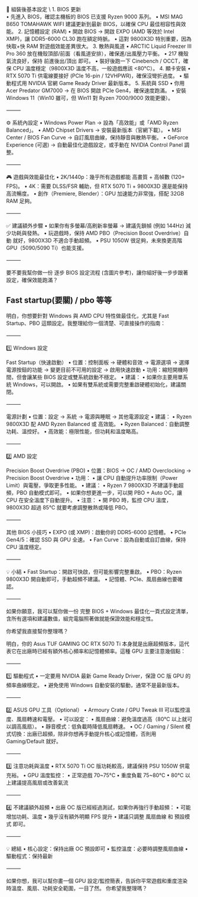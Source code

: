 🔧 組裝後基本設定 \ 
	1.	BIOS 更新 \
	•	先進入 BIOS，確認主機板的 BIOS 已支援 Ryzen 9000 系列。
	•	MSI MAG B650 TOMAHAWK WIFI 建議更新到最新 BIOS，以確保 CPU 最佳相容性與效能。
	2.	記憶體設定 (RAM)
	•	開啟 BIOS → 開啟 EXPO (AMD 等效於 Intel XMP)，讓 DDR5-6000 CL30 跑在額定時脈。
	•	這對 9800X3D 特別重要，因為快取+快 RAM 對遊戲效能差異很大。
	3.	散熱與風道
	•	ARCTIC Liquid Freezer III Pro 360 放在機殼頂部/前面（看風道安排），確保進/出風壓力平衡。
	•	217 機殼氣流良好，保持 前進後出/頂出 即可。
	•	裝好後跑一下 Cinebench / OCCT，確保 CPU 溫度穩定（9800X3D 溫度不高，一般遊戲應該 <80°C）。
	4.	顯卡安裝
	•	RTX 5070 Ti 供電線要接好 (PCIe 16-pin / 12VHPWR)，確保沒彎折過度。
	•	驅動程式用 NVIDIA 官網 Game Ready Driver 最新版本。
	5.	系統與 SSD
	•	你用 Acer Predator GM7000 → 在 BIOS 開啟 PCIe Gen4，確保速度跑滿。
	•	安裝 Windows 11（Win10 雖可，但 Win11 對 Ryzen 7000/9000 效能更優）。

⸻

⚙️ 系統內設定
	•	Windows Power Plan → 設為「高效能」或「AMD Ryzen Balanced」。
	•	AMD Chipset Drivers → 安裝最新版本（官網下載）。
	•	MSI Center / BIOS Fan Curve → 自訂風扇曲線，保持靜音與散熱平衡。
	•	GeForce Experience (可選) → 自動最佳化遊戲設定，或手動在 NVIDIA Control Panel 調整。

⸻

🎮 遊戲與效能最佳化
	•	2K/1440p：幾乎所有遊戲都能 高畫質 + 高幀數 (120+ FPS)。
	•	4K：需要 DLSS/FSR 輔助，但 RTX 5070 Ti + 9800X3D 還是能保持高流暢度。
	•	創作（Premiere, Blender）：GPU 加速能力非常強，搭配 32GB RAM 足夠。

⸻

✅ 建議額外步驟
	•	如果你有多螢幕/高刷新率螢幕 → 建議先鎖幀 (例如 144Hz) 減少功耗與發熱。
	•	玩遊戲時，保持 AMD PBO（Precision Boost Overdrive）自動 就好，9800X3D 不適合手動超頻。
	•	PSU 1050W 很足夠，未來換更高階 GPU（5090/5090 Ti）也能支援。

⸻

要不要我幫你做一份 逐步 BIOS 設定流程 (含圖片參考)，讓你組好後一步步跟著設定，確保效能跑滿？


## Fast startup(要關) / pbo 等等
明白，你想要針對 Windows 與 AMD CPU 特性做最佳化，尤其是 Fast Startup、PBO 這類設定。我整理給你一個清楚、可直接操作的指南：

⸻

1️⃣ Windows 設定

Fast Startup（快速啟動）
	•	位置：控制面板 → 硬體和音效 → 電源選項 → 選擇電源按鈕的功能 → 變更目前不可用的設定 → 啟用快速啟動
	•	功用：縮短開機時間，但會讓某些 BIOS 設定或雙系統啟動不穩定。
	•	建議：
	•	如果你主要用單系統 Windows，可以開啟。
	•	如果有雙系統或需要完整重啟硬體初始化，建議關閉。

⸻

電源計劃
	•	位置：設定 → 系統 → 電源與睡眠 → 其他電源設定
	•	建議：
	•	Ryzen 9800X3D 配 AMD Ryzen Balanced 或 高效能。
	•	Ryzen Balanced：自動調整功耗、溫控好。
	•	高效能：極限性能，但功耗和溫度略高。

⸻

2️⃣ AMD 設定

Precision Boost Overdrive (PBO)
	•	位置：BIOS → OC / AMD Overclocking → Precision Boost Overdrive
	•	功用：
	•	讓 CPU 自動提升功率限制（Power Limit）與電壓，爭取更多性能。
	•	建議：
	•	Ryzen 7 9800X3D 不建議手動超頻，PBO 自動模式即可。
	•	如果你想更進一步，可以開 PBO + Auto OC，讓 CPU 在安全溫度下自動提升。
	•	注意：
	•	開 PBO 時，監控 CPU 溫度，9800X3D 超過 85°C 就要考慮調整散熱或降低 PBO。

⸻

其他 BIOS 小技巧
	•	EXPO (或 XMP)：啟動你的 DDR5-6000 記憶體。
	•	PCIe Gen4/5：確認 SSD 與 GPU 全速。
	•	Fan Curve：設為自動或自訂曲線，保持 CPU 溫度穩定。

⸻

💡 小結
	•	Fast Startup：開啟可快啟，但可能影響完整重啟。
	•	PBO：Ryzen 9800X3D 開自動即可，手動超頻不建議。
	•	記憶體、PCIe、風扇曲線也要確認。

⸻

如果你願意，我可以幫你做一份 完整 BIOS + Windows 最佳化一頁式設定清單，含所有選項和建議數值，組完電腦照著做就能保證效能和穩定性。

你希望我直接幫你整理嗎？

明白，你的 Asus TUF GAMING OC RTX 5070 Ti 本身就是出廠超頻版本，這代表它在出廠時已經有額外核心頻率和記憶體頻率。這種 GPU 主要注意幾個點：

⸻

1️⃣ 驅動程式
	•	一定要用 NVIDIA 最新 Game Ready Driver，保證 OC 版 GPU 的頻率曲線穩定。
	•	避免使用 Windows 自動安裝的驅動，通常不是最新版本。

⸻

2️⃣ ASUS GPU 工具（Optional）
	•	Armoury Crate / GPU Tweak III 可以監控溫度、風扇轉速和電壓。
	•	可以設定：
	•	風扇曲線：避免溫度過高（80°C 以上就可以調高風扇）。
	•	靜音模式：低負載時降低風扇轉速。
	•	OC / Gaming / Silent 模式切換：出廠已超頻，除非你想再手動提升核心或記憶體，否則用 Gaming/Default 就好。

⸻

3️⃣ 注意功耗與溫度
	•	RTX 5070 Ti OC 版功耗較高，建議保持 PSU 1050W 供電充裕。
	•	GPU 溫度監控：
	•	正常遊戲 70~75°C
	•	重度負載 75~80°C
	•	80°C 以上建議提高風扇或改善氣流

⸻

4️⃣ 不建議額外超頻
	•	出廠 OC 版已經經過測試，如果你再強行手動超頻：
	•	可能增加功耗、溫度
	•	幾乎沒有額外明顯 FPS 提升
	•	建議只調整 風扇曲線 和 預設模式 即可。

⸻

💡 總結
	•	核心設定：保持出廠 OC 預設即可
	•	監控溫度：必要時調整風扇曲線
	•	驅動程式：保持最新

⸻

如果你想，我可以幫你畫一個 GPU 設定/監控簡表，告訴你平常遊戲和重度渲染時溫度、風扇、功耗安全範圍，一目了然。
你希望我整理嗎？